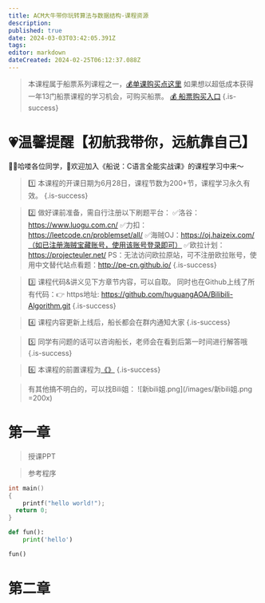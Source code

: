 ```yaml
---
title: ACM大牛带你玩转算法与数据结构-课程资源
description: 
published: true
date: 2024-03-03T03:42:05.391Z
tags: 
editor: markdown
dateCreated: 2024-02-25T06:12:37.088Z
---
```


> 本课程属于船票系列课程之一，[💰单课购买点这里](https://www.bilibili.com/cheese/play/ss1468)
如果想以超低成本获得一年13门船票课程的学习机会，可购买船票。
[💰 船票购买入口](https://www.bilibili.com/cheese/pages/packageCourseDetail?productId=598)
{.is-success}


# 💗温馨提醒【初航我带你，远航靠自己】

🙋‍♂️哈喽各位同学，👏欢迎加入《船说：C语言全能实战课》的课程学习中来～

> 1️⃣ 本课程的开课日期为6月28日，课程节数为200+节，课程学习永久有效。
{.is-success}

> 2️⃣ 做好课前准备，需自行注册以下刷题平台：
✅洛谷：https://www.luogu.com.cn/
✅力扣：https://leetcode.cn/problemset/all/
✅海贼OJ：https://oj.haizeix.com/（如已注册海贼宝藏账号，使用该账号登录即可）
✅欧拉计划：https://projecteuler.net/
PS：无法访问欧拉原站，可不注册欧拉账号，使用中文替代站点看题：http://pe-cn.github.io/
{.is-success}

> 3️⃣ 课程代码&讲义见下方章节内容，可以自取。
> 同时也在Github上线了所有代码：👉 https地址: https://github.com/huguangAOA/Bilibili-Algorithm.git
{.is-success}

> 4️⃣ 课程内容更新上线后，船长都会在群内通知大家
{.is-success}

> 5️⃣ 同学有问题的话可以咨询船长，老师会在看到后第一时间进行解答哦
{.is-success}

> 6️⃣ 本课程的前置课程为[《》]()
{.is-success}

> 有其他搞不明白的，可以找Bili姐：
![新bili姐.png](/images/新bili姐.png =200x)


# 第一章
> 授课PPT

> 参考程序
```c
int main()
{
	printf("hello world!");
  return 0;
}
```

```python
def fun():
	print('hello')

fun()
```

# 第二章
